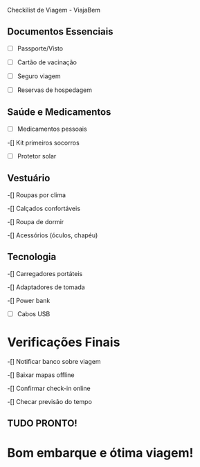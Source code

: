 Checkilist de Viagem - ViajaBem

## Documentos Essenciais

-[ ] Passporte/Visto

-[ ] Cartão de vacinação

-[ ] Seguro viagem

-[ ] Reservas de hospedagem

## Saúde e Medicamentos

-[ ] Medicamentos pessoais

-[] Kit primeiros socorros

-[ ] Protetor solar




## Vestuário

-[] Roupas por clima

-[] Calçados confortáveis

-[] Roupa de dormir

-[] Acessórios (óculos, chapéu)

## Tecnologia

-[] Carregadores portáteis

-[] Adaptadores de tomada

-[] Power bank

-[ ] Cabos USB



# Verificações Finais

-[] Notificar banco sobre viagem

-[] Baixar mapas offline

-[] Confirmar check-in online

-[] Checar previsão do tempo

## TUDO PRONTO!

# Bom embarque e ótima viagem!
